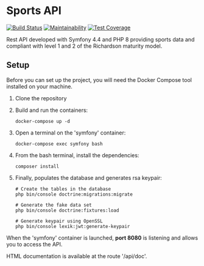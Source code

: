 # Sports API

[![Build Status](https://travis-ci.com/Eredost/Sports-api.svg?branch=main)](https://travis-ci.com/Eredost/Sports-api)
[![Maintainability](https://api.codeclimate.com/v1/badges/c99ade3f41a4ee59895d/maintainability)](https://codeclimate.com/github/Eredost/Sports-api/maintainability)
[![Test Coverage](https://api.codeclimate.com/v1/badges/c99ade3f41a4ee59895d/test_coverage)](https://codeclimate.com/github/Eredost/Sports-api/test_coverage)

Rest API developed with Symfony 4.4 and PHP 8 providing sports data and
compliant with level 1 and 2 of the Richardson maturity model.

## Setup

Before you can set up the project, you will need the Docker Compose tool
installed on your machine.

1. Clone the repository
2. Build and run the containers:

   ```shell
   docker-compose up -d
   ```

3. Open a terminal on the 'symfony' container:

   ```shell
   docker-compose exec symfony bash
   ```

4. From the bash terminal, install the dependencies:

   ```shell
   composer install
   ```

5. Finally, populates the database and generates rsa keypair:

   ```shell
   # Create the tables in the database
   php bin/console doctrine:migrations:migrate
   
   # Generate the fake data set
   php bin/console doctrine:fixtures:load
   
   # Generate keypair using OpenSSL
   php bin/console lexik:jwt:generate-keypair
   ```

When the 'symfony' container is launched, **port 8080** is listening
and allows you to access the API.

HTML documentation is available at the route '/api/doc'.
